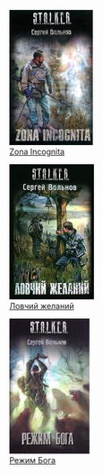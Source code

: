 ![](Zona%20Incognita.jpg)  
[Zona Incognita](Zona%20Incognita.md)

![](Ловчий%20желаний.jpg)  
[Ловчий желаний](Ловчий%20желаний.md)

![](Режим%20Бога.jpg)  
[Режим Бога](Режим%20Бога.md)
